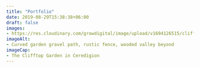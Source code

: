 ```yaml
---
title: "Portfolio"
date: 2019-08-29T15:38:38+06:00
draft: false
images: 
- https://res.cloudinary.com/growdigital/image/upload/v1694126515/clifftop/around-the-corner-pergola-230907.jpg
imageAlt:
- Curved garden gravel path, rustic fence, wooded valley beyond
imageCap: 
- The Clifftop Garden in Ceredigion
---
```

